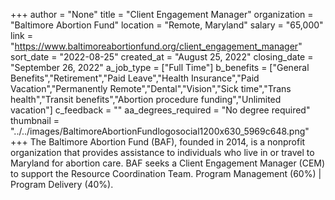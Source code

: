 +++
author = "None"
title = "Client Engagement Manager"
organization = "Baltimore Abortion Fund"
location = "Remote, Maryland"
salary = "65,000"
link = "https://www.baltimoreabortionfund.org/client_engagement_manager"
sort_date = "2022-08-25"
created_at = "August 25, 2022"
closing_date = "September 26, 2022"
a_job_type = ["Full Time"]
b_benefits = ["General Benefits","Retirement","Paid Leave","Health Insurance","Paid Vacation","Permanently Remote","Dental","Vision","Sick time","Trans health","Transit benefits","Abortion procedure funding","Unlimited vacation"]
c_feedback = ""
aa_degrees_required = "No degree required"
thumbnail = "../../images/BaltimoreAbortionFundlogosocial1200x630_5969c648.png"
+++
The Baltimore Abortion Fund (BAF), founded in 2014, is a nonprofit organization that provides assistance to individuals who live in or travel to Maryland for abortion care. BAF seeks a Client Engagement Manager (CEM) to support the Resource Coordination Team. Program Management (60%) | Program Delivery (40%).  